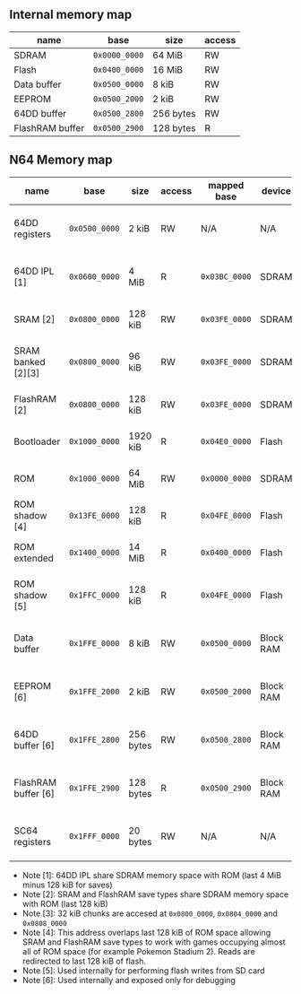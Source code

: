 ## Internal memory map

| name            | base          | size      | access |
| --------------- | ------------- | --------- | ------ |
| SDRAM           | `0x0000_0000` | 64 MiB    | RW     |
| Flash           | `0x0400_0000` | 16 MiB    | RW     |
| Data buffer     | `0x0500_0000` | 8 kiB     | RW     |
| EEPROM          | `0x0500_2000` | 2 kiB     | RW     |
| 64DD buffer     | `0x0500_2800` | 256 bytes | RW     |
| FlashRAM buffer | `0x0500_2900` | 128 bytes | R      |


## N64 Memory map

| name                | base          | size      | access | mapped base   | device    | availability when                 |
| ------------------- | ------------- | --------- | ------ | ------------- | --------- | --------------------------------- |
| 64DD registers      | `0x0500_0000` | 2 kiB     | RW     | N/A           | N/A       | DD mode is set to REGS or FULL    |
| 64DD IPL [1]        | `0x0600_0000` | 4 MiB     | R      | `0x03BC_0000` | SDRAM     | DD mode is set to IPL or FULL     |
| SRAM [2]            | `0x0800_0000` | 128 kiB   | RW     | `0x03FE_0000` | SDRAM     | SRAM save type is selected        |
| SRAM banked [2][3]  | `0x0800_0000` | 96 kiB    | RW     | `0x03FE_0000` | SDRAM     | SRAM banked save type is selected |
| FlashRAM [2]        | `0x0800_0000` | 128 kiB   | RW     | `0x03FE_0000` | SDRAM     | FlashRAM save type is selected    |
| Bootloader          | `0x1000_0000` | 1920 kiB  | R      | `0x04E0_0000` | Flash     | Bootloader switch is enabled      |
| ROM                 | `0x1000_0000` | 64 MiB    | RW     | `0x0000_0000` | SDRAM     | Bootloader switch is disabled     |
| ROM shadow [4]      | `0x13FE_0000` | 128 kiB   | R      | `0x04FE_0000` | Flash     | ROM shadow is enabled             |
| ROM extended        | `0x1400_0000` | 14 MiB    | R      | `0x0400_0000` | Flash     | ROM extended is enabled           |
| ROM shadow [5]      | `0x1FFC_0000` | 128 kiB   | R      | `0x04FE_0000` | Flash     | SC64 register access is enabled   |
| Data buffer         | `0x1FFE_0000` | 8 kiB     | RW     | `0x0500_0000` | Block RAM | SC64 register access is enabled   |
| EEPROM [6]          | `0x1FFE_2000` | 2 kiB     | RW     | `0x0500_2000` | Block RAM | SC64 register access is enabled   |
| 64DD buffer [6]     | `0x1FFE_2800` | 256 bytes | RW     | `0x0500_2800` | Block RAM | SC64 register access is enabled   |
| FlashRAM buffer [6] | `0x1FFE_2900` | 128 bytes | R      | `0x0500_2900` | Block RAM | SC64 register access is enabled   |
| SC64 registers      | `0x1FFF_0000` | 20 bytes  | RW     | N/A           | N/A       | SC64 register access is enabled   |

 - Note [1]: 64DD IPL share SDRAM memory space with ROM (last 4 MiB minus 128 kiB for saves)
 - Note [2]: SRAM and FlashRAM save types share SDRAM memory space with ROM (last 128 kiB)
 - Note [3]: 32 kiB chunks are accesed at `0x0800_0000`, `0x0804_0000` and `0x0808_0000`
 - Note [4]: This address overlaps last 128 kiB of ROM space allowing SRAM and FlashRAM save types to work with games occupying almost all of ROM space (for example Pokemon Stadium 2). Reads are redirected to last 128 kiB of flash.
 - Note [5]: Used internally for performing flash writes from SD card
 - Note [6]: Used internally and exposed only for debugging